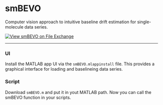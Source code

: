 # smBEVO
Computer vision approach to intuitive baseline drift estimation for single-molecule data series.

[![View smBEVO on File Exchange](https://www.mathworks.com/matlabcentral/images/matlab-file-exchange.svg)](https://www.mathworks.com/matlabcentral/fileexchange/101904-smbevo)

---

### UI

Install the MATLAB app UI via the `smBEVO.mlappinstall` file. This provides a graphical interface for loading and baselineing data series.

### Script

Download `smBEVO.m` and put it in yout MATLAB path. Now you can call the smBEVO function in your scripts.
